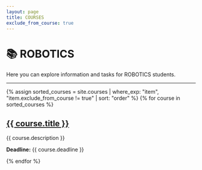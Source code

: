 ```yaml
---
layout: page
title: COURSES
exclude_from_course: true
---
```



# 📚 ROBOTICS

Here you can explore information and tasks for ROBOTICS students.

---

<div class="course-list">
  {% assign sorted_courses = site.courses | where_exp: "item", "item.exclude_from_course != true" | sort: "order" %}
  {% for course in sorted_courses %}
    <div class="course-card">
      <h2><a href="{{ site.baseurl }}{{ course.url }}">{{ course.title }}</a></h2>
      <p>{{ course.description }}</p>
      <p><strong>Deadline:</strong> {{ course.deadline }}</p>
    </div>
  {% endfor %}
</div>


